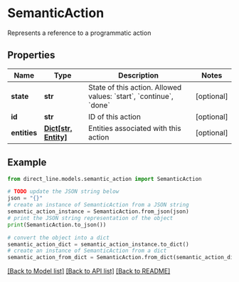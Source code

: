 # SemanticAction

Represents a reference to a programmatic action

## Properties

Name | Type | Description | Notes
------------ | ------------- | ------------- | -------------
**state** | **str** | State of this action. Allowed values: &#x60;start&#x60;, &#x60;continue&#x60;, &#x60;done&#x60; | [optional] 
**id** | **str** | ID of this action | [optional] 
**entities** | [**Dict[str, Entity]**](Entity.md) | Entities associated with this action | [optional] 

## Example

```python
from direct_line.models.semantic_action import SemanticAction

# TODO update the JSON string below
json = "{}"
# create an instance of SemanticAction from a JSON string
semantic_action_instance = SemanticAction.from_json(json)
# print the JSON string representation of the object
print(SemanticAction.to_json())

# convert the object into a dict
semantic_action_dict = semantic_action_instance.to_dict()
# create an instance of SemanticAction from a dict
semantic_action_from_dict = SemanticAction.from_dict(semantic_action_dict)
```
[[Back to Model list]](../README.md#documentation-for-models) [[Back to API list]](../README.md#documentation-for-api-endpoints) [[Back to README]](../README.md)


